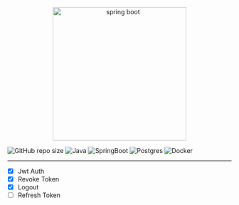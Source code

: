 <p align="center">
    <img src="https://i.ibb.co/HF9N1Nm/129191080-723b3b46-4e0b-4aa5-8eb9-654c2c025b18-1-1.png" alt="spring boot" width="300">  
</p>

![GitHub repo size](https://img.shields.io/github/repo-size/hikmetkutuk/spring-boot-develop?color=inactive&logo=github&style=for-the-badge)
![Java](https://img.shields.io/static/v1?&logo=openjdk&label=java&message=17&color=f29111&style=for-the-badge)
![SpringBoot](https://img.shields.io/static/v1?&logo=springboot&label=spring%20boot&message=3.2.4&color=6db33f&style=for-the-badge)
![Postgres](https://img.shields.io/static/v1?&logo=postgresql&label=postgre%20sql&message=15.5&color=336791&style=for-the-badge)
![Docker](https://img.shields.io/static/v1?&logo=docker&label=docker&message=25.0.2&color=086dd7&style=for-the-badge)

---

- [x] Jwt Auth
- [x] Revoke Token
- [x] Logout
- [ ] Refresh Token